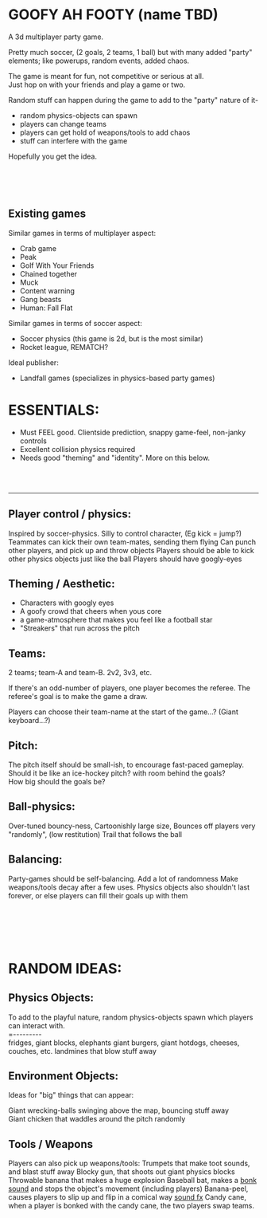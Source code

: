 

# GOOFY AH FOOTY (name TBD)

A 3d multiplayer party game.

Pretty much soccer, (2 goals, 2 teams, 1 ball) 
but with many added "party" elements; like powerups, random events, added chaos.


The game is meant for fun, not competitive or serious at all.  
Just hop on with your friends and play a game or two.

Random stuff can happen during the game to add to the "party" nature of it-
- random physics-objects can spawn
- players can change teams
- players can get hold of weapons/tools to add chaos
- stuff can interfere with the game

Hopefully you get the idea.

<br/>
<br/>
<br/>


## Existing games 

Similar games in terms of multiplayer aspect:
- Crab game
- Peak
- Golf With Your Friends
- Chained together
- Muck
- Content warning
- Gang beasts
- Human: Fall Flat

Similar games in terms of soccer aspect:
- Soccer physics (this game is 2d, but is the most similar)
- Rocket league, REMATCH?


Ideal publisher:
- Landfall games (specializes in physics-based party games)


# ESSENTIALS:
- Must FEEL good. Clientside prediction, snappy game-feel, non-janky controls
- Excellent collision physics required
- Needs good "theming" and "identity". More on this below.



<br/>
<br/>



----------


## Player control / physics:
Inspired by soccer-physics. 
Silly to control character, (Eg kick = jump?)
Teammates can kick their own team-mates, sending them flying
Can punch other players, and pick up and throw objects
Players should be able to kick other physics objects just like the ball
Players should have googly-eyes

## Theming / Aesthetic:
- Characters with googly eyes
- A goofy crowd that cheers when yous core
- a game-atmosphere that makes you feel like a football star
- "Streakers" that run across the pitch


## Teams:
2 teams; team-A and team-B. 2v2, 3v3, etc.  

If there's an odd-number of players, one player becomes the referee.
The referee's goal is to make the game a draw.  

Players can choose their team-name at the start of the game...? (Giant keyboard...?)


## Pitch:
The pitch itself should be small-ish, to encourage fast-paced gameplay.  
Should it be like an ice-hockey pitch? with room behind the goals?  
How big should the goals be?  


## Ball-physics:
Over-tuned bouncy-ness, 
Cartoonishly large size,
Bounces off players very "randomly", (low restitution)
Trail that follows the ball


## Balancing:
Party-games should be self-balancing.
Add a lot of randomness
Make weapons/tools decay after a few uses.
Physics objects also shouldn't last forever, or else players can fill their goals up with them


<br/>
<br/>
<br/>
<br/>


# RANDOM IDEAS:

## Physics Objects:
To add to the playful nature, random physics-objects spawn which players can interact with.  
=---------  
fridges, giant blocks, elephants
giant burgers,
giant hotdogs,
cheeses, couches, etc.
landmines that blow stuff away


## Environment Objects:
Ideas for "big" things that can appear:

Giant wrecking-balls swinging above the map, bouncing stuff away  
Giant chicken that waddles around the pitch randomly 


## Tools / Weapons 
Players can also pick up weapons/tools:
Trumpets that make toot sounds, and blast stuff away
Blocky gun, that shoots out giant physics blocks
Throwable banana that makes a huge explosion
Baseball bat, makes a [bonk sound](https://youtu.be/ZXK427oXjn8?feature=shared) and stops the object's movement (including players)
Banana-peel, causes players to slip up and flip in a comical way [sound fx](https://youtu.be/kKPAt6DoLyA?feature=shared)
Candy cane, when a player is bonked with the candy cane, the two players swap teams.

